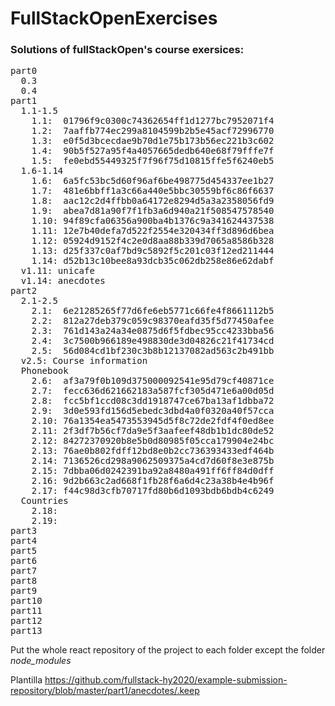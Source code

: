# FullStackOpenExercises

<h3>Solutions of fullStackOpen's course exersices:</h3>

<pre>
part0
  0.3
  0.4
part1
  1.1-1.5
    1.1:  01796f9c0300c74362654ff1d1277bc7952071f4
    1.2:  7aaffb774ec299a8104599b2b5e45acf72996770
    1.3:  e0f5d3bcecdae9b70d1e75b173b56ec221b3c602
    1.4:  90b5f527a95f4a4057665dedb640e68f79fffe7f
    1.5:  fe0ebd55449325f7f96f75d10815ffe5f6240eb5
  1.6-1.14
    1.6:  6a5fc53bc5d60f96af6be498775d454337ee1b27
    1.7:  481e6bbff1a3c66a440e5bbc30559bf6c86f6637
    1.8:  aac12c2d4ffbb0a64172e8294d5a3a2358056fd9
    1.9:  abea7d81a90f7f1fb3a6d940a21f508547578540
    1.10: 94f89cfa06356a900ba4b1376c9a341624437538
    1.11: 12e7b40defa7d522f2554e320434ff3d896d6bea
    1.12: 05924d9152f4c2e0d8aa88b339d7065a8586b328
    1.13: d25f337c0af7bd9c5892f5c201c03f12ed211444
    1.14: d52b13c10bee8a93dcb35c062db258e86e62dabf
  v1.11: unicafe
  v1.14: anecdotes
part2
  2.1-2.5
    2.1:  6e21285265f77d6fe6eb5771c66fe4f8661112b5
    2.2:  812a27deb379c059c98370eafd35f5d77450afee
    2.3:  761d143a24a34e0875d6f5fdbec95cc4233bba56
    2.4:  3c7500b966189e498830de3d04826c21f41734cd
    2.5:  56d084cd1bf230c3b8b12137082ad563c2b491bb
  v2.5: Course information
  Phonebook
    2.6:  af3a79f0b109d375000092541e95d79cf40871ce
    2.7:  fecc636d621662183a587fcf305d471e6a00d05d
    2.8:  fcc5bf1ccd08c3dd1918747ce67ba13af1dbba72
    2.9:  3d0e593fd156d5ebedc3dbd4a0f0320a40f57cca
    2.10: 76a1354ea5473553945d5f8c72de2fdf4f0ed8ee
    2.11: 2f3df7b56cf7da9e5f3aafeef48db1b1dc80de52
    2.12: 84272370920b8e5b0d80985f05cca179904e24bc
    2.13: 76ae0b802fdff12bd8e0b2cc736393433edf464b
    2.14: 7136526cd298a9062509375a4cd7d60f8e3e875b
    2.15: 7dbba06d0242391ba92a8480a491ff6ff84d0dff
    2.16: 9d2b663c2ad668f1fb28f6a6d4c23a38b4e4b96f
    2.17: f44c98d3cfb70717fd80b6d1093bdb6bdb4c6249
  Countries
    2.18:
    2.19:
part3
part4
part5
part6
part7
part8
part9
part10
part11
part12
part13
</pre>

Put the whole react repository of the project to each folder except the folder <i>node_modules</i>

Plantilla <href>https://github.com/fullstack-hy2020/example-submission-repository/blob/master/part1/anecdotes/.keep</href>
